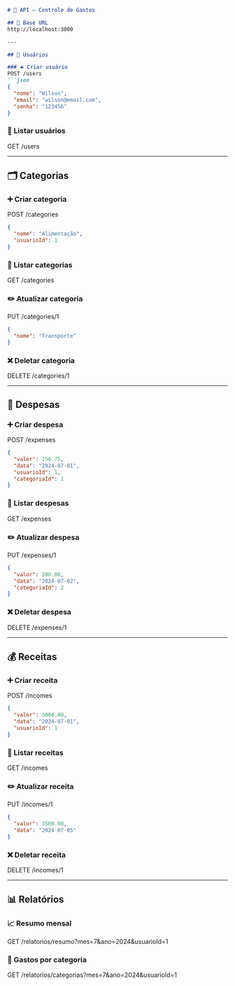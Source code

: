 ```markdown
# 📘 API – Controle de Gastos

## 🔗 Base URL
http://localhost:3000

---

## 👤 Usuários

### ➕ Criar usuário
POST /users
```json
{
  "nome": "Wilson",
  "email": "wilson@email.com",
  "senha": "123456"
}
```

### 📄 Listar usuários
GET /users

---

## 🗂️ Categorias

### ➕ Criar categoria
POST /categories
```json
{
  "nome": "Alimentação",
  "usuarioId": 1
}
```

### 📄 Listar categorias
GET /categories

### ✏️ Atualizar categoria
PUT /categories/1
```json
{
  "nome": "Transporte"
}
```

### ❌ Deletar categoria
DELETE /categories/1

---

## 💸 Despesas

### ➕ Criar despesa
POST /expenses
```json
{
  "valor": 150.75,
  "data": "2024-07-01",
  "usuarioId": 1,
  "categoriaId": 1
}
```

### 📄 Listar despesas
GET /expenses

### ✏️ Atualizar despesa
PUT /expenses/1
```json
{
  "valor": 200.00,
  "data": "2024-07-02",
  "categoriaId": 2
}
```

### ❌ Deletar despesa
DELETE /expenses/1

---

## 💰 Receitas

### ➕ Criar receita
POST /incomes
```json
{
  "valor": 3000.00,
  "data": "2024-07-01",
  "usuarioId": 1
}
```

### 📄 Listar receitas
GET /incomes

### ✏️ Atualizar receita
PUT /incomes/1
```json
{
  "valor": 3500.00,
  "data": "2024-07-05"
}
```

### ❌ Deletar receita
DELETE /incomes/1

---

## 📊 Relatórios

### 📈 Resumo mensal
GET /relatorios/resumo?mes=7&ano=2024&usuarioId=1

### 🧾 Gastos por categoria
GET /relatorios/categorias?mes=7&ano=2024&usuarioId=1
```
